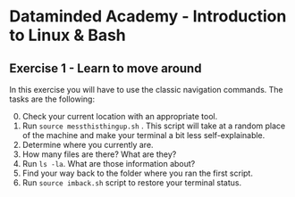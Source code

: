 # Dataminded Academy - Introduction to Linux & Bash
## Exercise 1 - Learn to move around

In this exercise you will have to use the classic navigation commands. The tasks are the following:

0. Check your current location with an appropriate tool.
1. Run `source messthisthingup.sh` . This script will take at a random place of the machine and make your terminal a bit less self-explainable.
2. Determine where you currently are.
3. How many files are there? What are they?
4. Run `ls -la`. What are those information about?
5. Find your way back to the folder where you ran the first script.
6. Run `source imback.sh` script to restore your terminal status.
